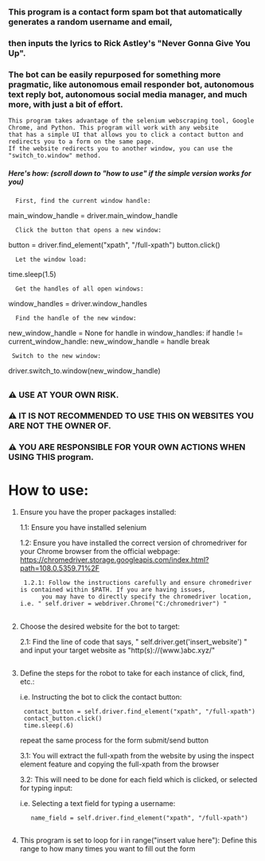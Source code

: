 ### This program is a contact form spam bot that automatically generates a random username and email,
### then inputs the lyrics to Rick Astley's "Never Gonna Give You Up".
### The bot can be easily repurposed for something more pragmatic, like autonomous email responder bot, autonomous text reply bot, autonomous social media manager, and much more, with just a bit of effort.
    This program takes advantage of the selenium webscraping tool, Google Chrome, and Python. This program will work with any website
    that has a simple UI that allows you to click a contact button and redirects you to a form on the same page.
    If the website redirects you to another window, you can use the "switch_to.window" method.
    
##### Here's how: (scroll down to "how to use" if the simple version works for you)

      First, find the current window handle:
main_window_handle = driver.main_window_handle

      Click the button that opens a new window:
button = driver.find_element("xpath", "/full-xpath")
button.click()

      Let the window load:
time.sleep(1.5)

      Get the handles of all open windows:
window_handles = driver.window_handles

      Find the handle of the new window:
new_window_handle = None
for handle in window_handles:
    if handle != current_window_handle:
        new_window_handle = handle
        break
         
     Switch to the new window:
driver.switch_to.window(new_window_handle)
##
### ⚠ USE AT YOUR OWN RISK. 
### ⚠ IT IS NOT RECOMMENDED TO USE THIS ON WEBSITES YOU ARE NOT THE OWNER OF. 
### ⚠ YOU ARE RESPONSIBLE FOR YOUR OWN ACTIONS WHEN USING THIS program.

# How to use:

1. Ensure you have the proper packages installed:

    1.1: Ensure you have installed selenium
  
    1.2: Ensure you have installed the correct version of chromedriver for your Chrome browser from the official webpage:
       https://chromedriver.storage.googleapis.com/index.html?path=108.0.5359.71%2F
       
        1.2.1: Follow the instructions carefully and ensure chromedriver is contained within $PATH. If you are having issues,
             you may have to directly specify the chromedriver location, i.e. " self.driver = webdriver.Chrome("C:/chromedriver") "
##
2.  Choose the desired website for the bot to target:
    
    2.1: Find the line of code that says, " self.driver.get('insert_website') " and input your target website as "http(s)://(www.)abc.xyz/"
##
3. Define the steps for the robot to take for each instance of click, find, etc.:

   i.e.
   Instructing the bot to click the contact button:
   
        contact_button = self.driver.find_element("xpath", "/full-xpath")
        contact_button.click()
        time.sleep(.6)
        
    repeat the same process for the form submit/send button

    3.1: You will extract the full-xpath from the website by using the inspect element feature and copying the full-xpath from the browser

    3.2: This will need to be done for each field which is clicked, or selected for typing input:
    
    i.e. Selecting a text field for typing a username:
    
          name_field = self.driver.find_element("xpath", "/full-xpath")
##
4. This program is set to loop for i in range("insert value here"): Define this range to how many times you want to fill out the form
  
